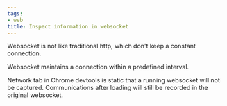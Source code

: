 ```yaml
---
tags:
- web
title: Inspect information in websocket
---
```


Websocket is not like traditional http, which don't keep a constant connection.

Websocket maintains a connection within a predefined interval. 

Network tab in Chrome devtools is static that a running websocket will not be captured. Communications after loading will still be recorded in the original websocket.
